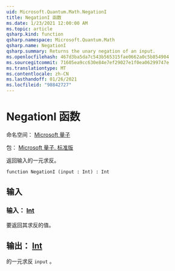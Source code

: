 ```yaml
---
uid: Microsoft.Quantum.Math.NegationI
title: NegationI 函数
ms.date: 1/23/2021 12:00:00 AM
ms.topic: article
qsharp.kind: function
qsharp.namespace: Microsoft.Quantum.Math
qsharp.name: NegationI
qsharp.summary: Returns the unary negation of an input.
ms.openlocfilehash: 467d3ba5da7c543b565315fae0662a0c5b854904
ms.sourcegitcommit: 71605ea9cc630e84e7ef29027e1f0ea06299747e
ms.translationtype: MT
ms.contentlocale: zh-CN
ms.lasthandoff: 01/26/2021
ms.locfileid: "98842727"
---
```

# <a name="negationi-function"></a>NegationI 函数

命名空间： [Microsoft 量子](xref:Microsoft.Quantum.Math)

包： [Microsoft 量子. 标准版](https://nuget.org/packages/Microsoft.Quantum.Standard)


返回输入的一元求反。

```qsharp
function NegationI (input : Int) : Int
```


## <a name="input"></a>输入

### <a name="input--int"></a>输入： [Int](xref:microsoft.quantum.lang-ref.int)

要返回其求反的值。



## <a name="output--int"></a>输出： [Int](xref:microsoft.quantum.lang-ref.int)

的一元求反 `input` 。